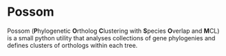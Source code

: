 # Possom

Possom (**P**hylogenetic **O**rtholog **C**lustering with **S**pecies **O**verlap and **M**CL) is a small python utility that analyses collections of gene phylogenies and defines clusters of orthologs within each tree. 

